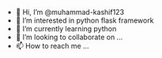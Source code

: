 - 👋 Hi, I’m @muhammad-kashif123
- 👀 I’m interested in python flask framework
- 🌱 I’m currently learning python
- 💞️ I’m looking to collaborate on ...
- 📫 How to reach me ...

<!---
muhammad-kashif123/muhammad-kashif123 is a ✨ special ✨ repository because its `README.md` (this file) appears on your GitHub profile.
You can click the Preview link to take a look at your changes.
--->
